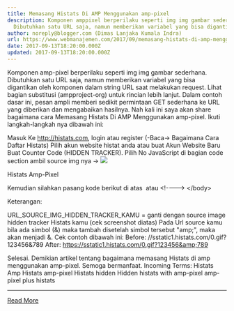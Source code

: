 ```yaml
---
title: Memasang Histats Di AMP Menggunakan amp-pixel
description: Komponen amppixel berperilaku seperti img img gambar sederhana.
  Dibutuhkan satu URL saja, namun memberikan variabel yang bisa digantikan
author: noreply@blogger.com (Dimas Lanjaka Kumala Indra)
url: https://www.webmanajemen.com/2017/09/memasang-histats-di-amp-menggunakan-amp.html
date: 2017-09-13T18:20:00.000Z
updated: 2017-09-13T18:20:00.000Z
---
```


Komponen amp-pixel berperilaku seperti img img gambar sederhana. Dibutuhkan satu URL saja, namun memberikan variabel yang bisa digantikan oleh komponen dalam string URL saat melakukan request. Lihat bagian substitusi (ampproject-org) untuk rincian lebih lanjut. 
Dalam contoh dasar ini, pesan ampli memberi sedikit permintaan GET sederhana ke URL yang diberikan dan mengabaikan hasilnya. 
<amp-pixel src="https://foo.com/tracker/foo" layout = "nodisplay"></amp-pixel>
Nah kali ini saya akan share bagaimana cara Memasang Histats Di AMP Menggunakan amp-pixel. Ikuti langkah-langkah nya dibawah ini:

Masuk Ke http://histats.com, login atau register (-Baca-> Bagaimana Cara Daftar Histats) 
Pilih akun website histat anda atau buat Akun Website Baru
Buat Counter Code (HIDDEN TRACKER).
Pilih No JavaScript di bagian code section
ambil source img nya -> <img src="disini" />


Histats Amp-Pixel

Kemudian silahkan pasang kode berikut di atas </body> atau &lt;!--</body>--&gt; &lt;/body&gt;
<amp-pixel src="URL_SOURCE_IMG_HIDDEN_TRACKER_KAMU" layout="nodisplay"></amp-pixel>

Keterangan:

URL_SOURCE_IMG_HIDDEN_TRACKER_KAMU = ganti dengan source image hidden tracker Histats kamu (cek screenshot diatas)
Pada Url source kamu bila ada simbol (&) maka tambah disetelah simbol tersebut "amp;", maka akan menjadi &amp;.
Cek contoh dibawah ini:
Before: 
//sstatic1.histats.com/0.gif?123456&789
After: 
https://sstatic1.histats.com/0.gif?123456&amp;789

Selesai. Demikian artikel tentang bagaimana memasang Histats di amp menggunakan amp-pixel. Semoga bermanfaat. 
Incoming Terms:
Histats Amp
Histats amp-pixel
Histats hidden
Hidden histats with amp-pixel
amp-pixel plus histats<hr/> <a href="https://www.webmanajemen.com/2017/09/memasang-histats-di-amp-menggunakan-amp.html" rel="follow" class="button" id="read-more">Read More</a>